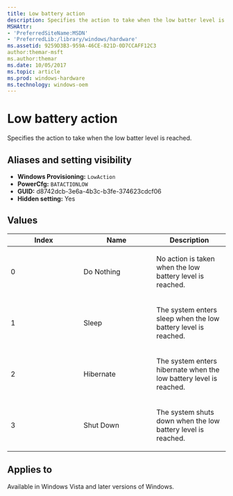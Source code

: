 ```yaml
---
title: Low battery action
description: Specifies the action to take when the low batter level is reached.
MSHAttr:
- 'PreferredSiteName:MSDN'
- 'PreferredLib:/library/windows/hardware'
ms.assetid: 9259D3B3-959A-46CE-821D-0D7CCAFF12C3
author:themar-msft
ms.author:themar
ms.date: 10/05/2017
ms.topic: article
ms.prod: windows-hardware
ms.technology: windows-oem
---
```

# Low battery action

Specifies the action to take when the low batter level is reached.

## <span id="Aliases_and_setting_visibility"></span>Aliases and setting visibility

* **Windows Provisioning:** `LowAction`
* **PowerCfg:** `BATACTIONLOW`
* **GUID:** d8742dcb-3e6a-4b3c-b3fe-374623cdcf06
* **Hidden setting:** Yes

## <span id="Values"></span><span id="values"></span><span id="VALUES"></span>Values

<table>
<colgroup>
<col width="33%" />
<col width="33%" />
<col width="33%" />
</colgroup>
<thead>
<tr class="header">
<th>Index</th>
<th>Name</th>
<th>Description</th>
</tr>
</thead>
<tbody>
<tr class="odd">
<td><p>0</p></td>
<td><p>Do Nothing</p></td>
<td><p>No action is taken when the low battery level is reached.</p></td>
</tr>
<tr class="even">
<td><p>1</p></td>
<td><p>Sleep</p></td>
<td><p>The system enters sleep when the low battery level is reached.</p></td>
</tr>
<tr class="odd">
<td><p>2</p></td>
<td><p>Hibernate</p></td>
<td><p>The system enters hibernate when the low battery level is reached.</p></td>
</tr>
<tr class="even">
<td><p>3</p></td>
<td><p>Shut Down</p></td>
<td><p>The system shuts down when the low battery level is reached.</p></td>
</tr>
</tbody>
</table>

## <span id="Applies_to"></span>Applies to

Available in Windows Vista and later versions of Windows.
